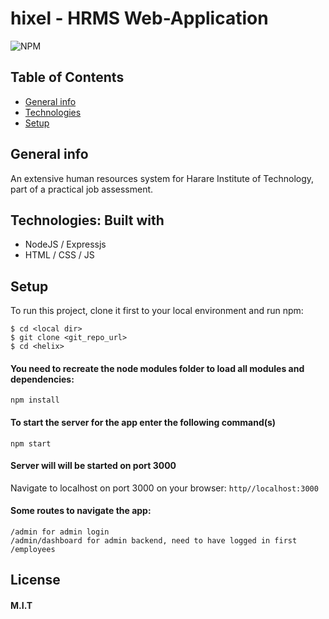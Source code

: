 # hixel - HRMS Web-Application

<img alt="NPM" src="https://img.shields.io/npm/l/express">

## Table of Contents
* [General info](#general-info)
* [Technologies](#technologies)
* [Setup](#setup)

## General info
An extensive human resources system for Harare Institute of Technology, part of a practical job assessment.

## Technologies: Built with
* NodeJS / Expressjs
* HTML / CSS / JS

## Setup
To run this project, clone it first to your local environment and run npm:

```
$ cd <local dir>
$ git clone <git_repo_url>
$ cd <helix>
```

#### You need to recreate the node modules folder to load all modules and dependencies:
`npm install`

#### To start the server for the app enter the following command(s)
```
npm start

```
#### Server will will be started on port 3000
Navigate to localhost on port 3000 on your browser: `http//localhost:3000`

#### Some routes to navigate the app:
```
/admin for admin login
/admin/dashboard for admin backend, need to have logged in first
/employees
```

## License
#### M.I.T
